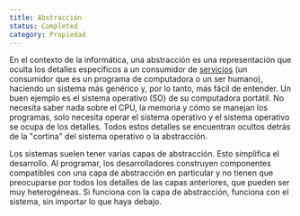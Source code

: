```yaml
---
title: Abstracción
status: Completed
category: Propiedad
---
```


En el contexto de la informática, una abstracción es una representación que oculta los detalles específicos a un consumidor de [servicios](/service/) (un consumidor que es un programa de computadora o un ser humano), haciendo un sistema más genérico y, por lo tanto, más fácil de entender. Un buen ejemplo es el sistema operativo (SO) de su computadora portátil. No necesita saber nada sobre el CPU, la memoria y cómo se manejan los programas, solo necesita operar el sistema operativo y el sistema operativo se ocupa de los detalles. Todos estos detalles se encuentran ocultos detrás de la "cortina" del sistema operativo o la abstracción.

Los sistemas suelen tener varias capas de abstracción. Esto simplifica el desarrollo. Al programar, los desarrolladores construyen componentes compatibles con una capa de abstracción en particular y no tienen que preocuparse por todos los detalles de las capas anteriores, que pueden ser muy heterogéneas. Si funciona con la capa de abstracción, funciona con el sistema, sin importar lo que haya debajo.


